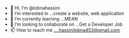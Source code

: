 - 👋 Hi, I’m @lobnahassini
- 👀 I’m interested in ...create a website, web application
- 🌱 I’m currently learning ...MEAN
- 💞️ I’m looking to collaborate on ...Get a Developer Job
- 📫 How to reach me ....hassinilobna453@gmail.com


<!---
lobnahassini/lobnahassini is a ✨ special ✨ repository because its `README.md` (this file) appears on your GitHub profile.
You can click the Preview link to take a look at your changes.
--->
